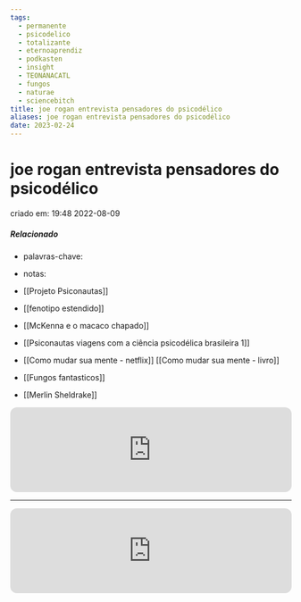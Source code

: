 ```yaml
---
tags:
  - permanente
  - psicodelico
  - totalizante
  - eternoaprendiz
  - podkasten
  - insight
  - TEONANACATL
  - fungos
  - naturae
  - sciencebitch
title: joe rogan entrevista pensadores do psicodélico
aliases: joe rogan entrevista pensadores do psicodélico
date: 2023-02-24
---
```


# joe rogan entrevista pensadores do psicodélico

criado em: 19:48 2022-08-09

##### Relacionado

- palavras-chave:  

- notas:
- [[Projeto Psiconautas]]
- [[fenotipo estendido]] 
- [[McKenna e o macaco chapado]]
- [[Psiconautas viagens com a ciência psicodélica brasileira 1]] 
- [[Como mudar sua mente - netflix]] [[Como mudar sua mente - livro]] 
- [[Fungos fantasticos]] 
- [[Merlin Sheldrake]] 

<iframe style="border-radius:12px" src="https://open.spotify.com/embed/episode/3fMorDEYl8YUJgfNIVliLV?utm_source=generator" width="100%" height="152" frameBorder="0" allowfullscreen="" allow="autoplay; clipboard-write; encrypted-media; fullscreen; picture-in-picture"></iframe>

---
<iframe style="border-radius:12px" src="https://open.spotify.com/embed/episode/4DLfLVgqD4NFZXwE9RuLso?utm_source=generator" width="100%" height="152" frameBorder="0" allowfullscreen="" allow="autoplay; clipboard-write; encrypted-media; fullscreen; picture-in-picture"></iframe>
